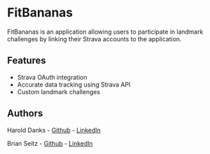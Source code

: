 <h1>FitBananas</h1>

FitBananas is an application allowing users to participate in landmark challenges by linking their Strava accounts to the application.

<h2>Features</h2>
<ul>
  <li>Strava OAuth integration</li>
  <li>Accurate data tracking using Strava API</li>
  <li>Custom landmark challenges</li>
</ul>

<h2>Authors</h2>
<p>Harold Danks - <a href="https://github.com/HBDanks">Github</a> - <a href="https://linkedin.com/in/harold-danks">LinkedIn</a></p>
<p>Brian Seitz - <a href="https://github.com/bpseitz">Github</a> - <a href="https://linkedin.com/in/brian-seitz">LinkedIn</a></p>
